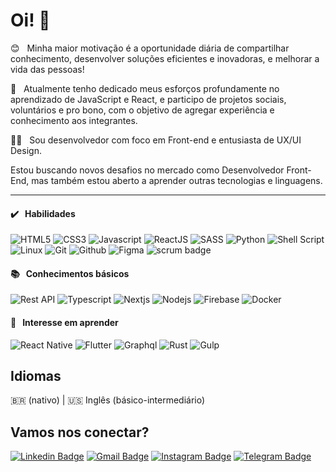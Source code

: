 # Oi! 👋

😊 &nbsp; Minha maior motivação é a oportunidade diária de compartilhar conhecimento, desenvolver soluções eficientes e inovadoras, e melhorar a vida das pessoas!

🚀 &nbsp; Atualmente tenho dedicado meus esforços profundamente no aprendizado de JavaScript e React, e participo de projetos sociais, voluntários e pro bono, com o objetivo de agregar experiência e conhecimento aos integrantes.

👨‍💻 &nbsp; Sou desenvolvedor com foco em Front-end e entusiasta de UX/UI Design.

Estou buscando novos desafios no mercado como Desenvolvedor Front-End, mas também estou aberto a aprender outras tecnologias e linguagens.

---

#### ✔️ &nbsp; Habilidades

<img src="https://img.shields.io/badge/HTML5-7.0-3d3d3d?labelColor=2d2d2d&style=for-the-badge&logo=html5&logoColor=E34F26" alt="HTML5" /> <img src="https://img.shields.io/badge/CSS3-6.5-3d3d3d?labelColor=2d2d2d&style=for-the-badge&logo=css3&logoColor=1572B6" alt="CSS3" /> <img src="https://img.shields.io/badge/JavaScript-6.0-3d3d3d?labelColor=2d2d2d&style=for-the-badge&logo=javascript&logoColor=F7DF1E" alt="Javascript" /> <img src="https://img.shields.io/badge/ReactJS-4.0-3d3d3d?labelColor=2d2d2d&style=for-the-badge&logo=react&logoColor=61DAFB" alt="ReactJS" /> <img src="https://img.shields.io/badge/SASS-3.0-3d3d3d?labelColor=2d2d2d&style=for-the-badge&logo=sass&logoColor=CC6699" alt="SASS" /> <img src="https://img.shields.io/badge/Python-5.0-3d3d3d?labelColor=2d2d2d&style=for-the-badge&logo=python&logoColor=3776AB" alt="Python" /> <img src="https://img.shields.io/badge/Shell_Script-5.0-3d3d3d?labelColor=2d2d2d&style=for-the-badge&logo=gnu-bash&logoColor=4EAA25" alt="Shell Script" /> <img src="https://img.shields.io/badge/Linux-8.0-3d3d3d?labelColor=2d2d2d&style=for-the-badge&logo=linux&logoColor=FCC624" alt="Linux" /> <img src="https://img.shields.io/badge/Git-4.0-3d3d3d?labelColor=2d2d2d&style=for-the-badge&logo=git&logoColor=F05032" alt="Git" /> <img src="https://img.shields.io/badge/Github-4.0-3d3d3d?labelColor=2d2d2d&style=for-the-badge&logo=github&logoColor=fafafa" alt="Github" /> <img src="https://img.shields.io/badge/Figma-5.0-3d3d3d?labelColor=2d2d2d&style=for-the-badge&logo=figma&logoColor=F24E1E" alt="Figma" /> <img src="https://img.shields.io/badge/Scrum-3.5-3d3d3d?labelColor=2d2d2d&style=for-the-badge&logo=scrum&logoColor=fafafa" alt="scrum badge" />

#### 📚 &nbsp; Conhecimentos básicos

<img src="https://img.shields.io/badge/Rest_API-3d3d3d?labelColor=2d2d2d&style=flat&logo=json&logoColor=fafafa" alt="Rest API" /> <img src="https://img.shields.io/badge/-TypeScript-3d3d3d?labelColor=2d2d2d&style=flat&logo=typescript&logoColor=3178C6" alt="Typescript" /> <img src="https://img.shields.io/badge/NextJS-3d3d3d?labelColor=2d2d2d&style=flat&logo=nextdotjs&logoColor=fafafa" alt="Nextjs" /> <img src="https://img.shields.io/badge/NodeJS-3d3d3d?labelColor=2d2d2d&style=flat&logo=nodedotjs&logoColor=339933" alt="Nodejs" /> <img src="https://img.shields.io/badge/Firebase-3d3d3d?labelColor=2d2d2d&style=flat&logo=firebase&logoColor=FFCA28" alt="Firebase" /> <img src="https://img.shields.io/badge/Docker-3d3d3d?labelColor=2d2d2d&style=flat&logo=docker&logoColor=2496ED" alt="Docker" />

#### 🔎 &nbsp; Interesse em aprender

<img src="https://img.shields.io/badge/React_Native-3d3d3d?labelColor=2d2d2d&style=flat&logo=react&logoColor=61DAFB" alt="React Native" /> <img src="https://img.shields.io/badge/Flutter-3d3d3d?labelColor=2d2d2d&style=flat&logo=flutter&logoColor=02569B" alt="Flutter" /> <img src="https://img.shields.io/badge/GraphQL-3d3d3d?labelColor=2d2d2d&style=flat&logo=graphql&logoColor=E434AA" alt="Graphql" /> <img src="https://img.shields.io/badge/Rust-3d3d3d?labelColor=2d2d2d&style=flat&logo=rust&logoColor=fafafa" alt="Rust" /> <img src="https://img.shields.io/badge/Gulp-3d3d3d?labelColor=2d2d2d&style=flat&logo=gulp&logoColor=CF4647" alt="Gulp" />

## Idiomas

🇧🇷 (nativo) | 🇺🇸 Inglês (básico-intermediário)

## Vamos nos conectar?

[![Linkedin Badge](https://img.shields.io/badge/stenioas-0A66C2?style=for-the-badge&logo=linkedin&logoColor=fafafa&link=https://www.linkedin.com/in/stenioas/)](https://www.linkedin.com/in/stenioas/)
[![Gmail Badge](https://img.shields.io/badge/stenioas-EA4335?style=for-the-badge&logo=gmail&logoColor=fafafa&link=mailto:stenioas@gmail.com)](mailto:stenioas@gmail.com)
[![Instagram Badge](https://img.shields.io/badge/stenioas-E4405F?style=for-the-badge&logo=instagram&logoColor=fafafa&link=https://www.instagram.com/stenioas/)](https://www.instagram.com/stenioas/)
[![Telegram Badge](https://img.shields.io/badge/stenioas-00A0E0?style=for-the-badge&logo=telegram&logoColor=fafafa&link=https://t.me/stenioas/)](https://t.me/stenioas/)
